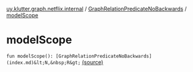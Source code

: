 [uy.klutter.graph.netflix.internal](../index.md) / [GraphRelationPredicateNoBackwards](index.md) / [modelScope](.)


# modelScope

`fun modelScope(): [GraphRelationPredicateNoBackwards](index.md)&lt;N,&nbsp;R&gt;` [(source)](https://github.com/kohesive/klutter/blob/master/netflix-graph-jdk6/src/main/kotlin/uy/klutter/graph/netflix/internal/Schema.kt#L116)


